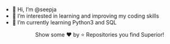 - 👋 Hi, I’m @seepja
- 👀 I’m interested in learning and improving my coding skills
- 🌱 I’m currently learning Python3 and SQL

<p align="center">Show some ❤️ by ⭐ Repositories you find Superior!</p>
<!---
seepja/seepja is a ✨ special ✨ repository because its `README.md` (this file) appears on your GitHub profile.
You can click the Preview link to take a look at your changes.
--->
